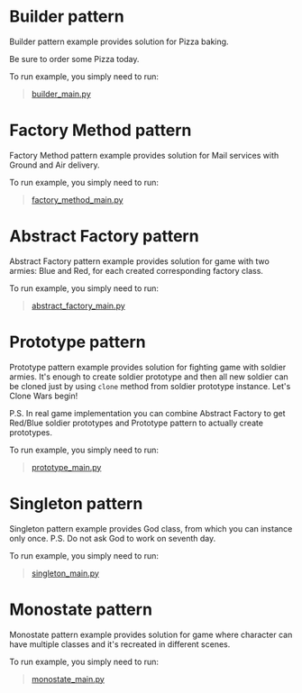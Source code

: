 # Builder pattern

Builder pattern example provides solution for Pizza baking. 

Be sure to order some Pizza today.

To run example, you simply need to run:

> [builder_main.py](builder/builder_main.py)

# Factory Method pattern

Factory Method pattern example provides solution for Mail services with Ground and Air delivery.

To run example, you simply need to run:

> [factory_method_main.py](factory_method/factory_method_main.py)

# Abstract Factory pattern

Abstract Factory pattern example provides solution for game with two armies: Blue and Red, for each created corresponding factory class.

To run example, you simply need to run:

> [abstract_factory_main.py](abstract_factory/abstract_factory_main.py)

# Prototype pattern

Prototype pattern example provides solution for fighting game with soldier armies. It's enough to create soldier prototype and then all new soldier can be cloned just by using `clone` method from soldier prototype instance. Let's Clone Wars begin!

P.S. In real game implementation you can combine Abstract Factory to get Red/Blue soldier prototypes and Prototype pattern to actually create prototypes.

To run example, you simply need to run:

> [prototype_main.py](prototype/prototype_main.py)

# Singleton pattern

Singleton pattern example provides God class, from which you can instance only once. P.S. Do not ask God to work on seventh day.

To run example, you simply need to run:

> [singleton_main.py](singleton/singleton_main.py)

# Monostate pattern

Monostate pattern example provides solution for game where character can have multiple classes and it's recreated in different scenes.

To run example, you simply need to run:

> [monostate_main.py](monostate/monostate_main.py)